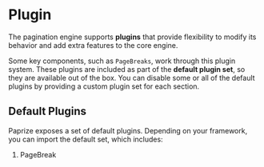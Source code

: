 # Plugin

The pagination engine supports **plugins** that provide flexibility to modify its behavior and add extra features to the core engine.

Some key components, such as `PageBreaks`, work through this plugin system. These plugins are included as part of the **default plugin set**, so they are available out of the box. You can disable some or all of the default plugins by providing a custom plugin set for each section.

## Default Plugins

Paprize exposes a set of default plugins. Depending on your framework, you can import the default set, which includes:

1. PageBreak

